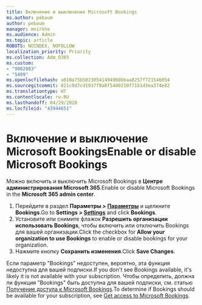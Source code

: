 ```yaml
---
title: Включение и выключение Microsoft Bookings
ms.author: pebaum
author: pebaum
manager: mnirkhe
ms.audience: Admin
ms.topic: article
ROBOTS: NOINDEX, NOFOLLOW
localization_priority: Priority
ms.collection: Adm_O365
ms.custom:
- "9002883"
- "5499"
ms.openlocfilehash: a010a75b50230541494908bbaa8257f721546054
ms.sourcegitcommit: 821c0d7cd1937f0a8f54d0210f71b1d3ea374e82
ms.translationtype: HT
ms.contentlocale: ru-RU
ms.lasthandoff: 04/29/2020
ms.locfileid: "43944651"
---
```

# <a name="enable-or-disable-microsoft-bookings"></a><span data-ttu-id="645a4-102">Включение и выключение Microsoft Bookings</span><span class="sxs-lookup"><span data-stu-id="645a4-102">Enable or disable Microsoft Bookings</span></span>

<span data-ttu-id="645a4-103">Можно включить и выключить Microsoft Bookings в **Центре администрирования Microsoft 365**.</span><span class="sxs-lookup"><span data-stu-id="645a4-103">Enable or disable Microsoft Bookings in the **Microsoft 365 admin center**.</span></span>

1. <span data-ttu-id="645a4-104">Перейдите в раздел **Параметры > [Параметры](https://admin.microsoft.com/Adminportal/Home?source=applauncher#/Settings/Services)** и щелкните **Bookings**.</span><span class="sxs-lookup"><span data-stu-id="645a4-104">Go to **Settings > [Settings](https://admin.microsoft.com/Adminportal/Home?source=applauncher#/Settings/Services)** and click **Bookings**.</span></span>
2. <span data-ttu-id="645a4-105">Установите или снимите флажок **Разрешить организации использовать Bookings**, чтобы включить или отключить Bookings для вашей организации.</span><span class="sxs-lookup"><span data-stu-id="645a4-105">Click the checkbox for **Allow your organization to use Bookings** to enable or disable bookings for your organization.</span></span>
3. <span data-ttu-id="645a4-106">Нажмите кнопку **Сохранить изменения**.</span><span class="sxs-lookup"><span data-stu-id="645a4-106">Click **Save Changes**.</span></span>

<span data-ttu-id="645a4-107">Если параметр "Bookings" недоступен, вероятно, эта функция недоступна для вашей подписки.</span><span class="sxs-lookup"><span data-stu-id="645a4-107">If you don't see Bookings available, it's likely it is not available with your subscription.</span></span> <span data-ttu-id="645a4-108">Чтобы определить, должна ли функция "Bookings" быть доступна для вашей подписки, см. статью [Получение доступа к Microsoft Bookings](https://support.microsoft.com/ru-RU/office/get-access-to-microsoft-bookings-5382dc07-aaa5-45c9-8767-502333b214ce).</span><span class="sxs-lookup"><span data-stu-id="645a4-108">To determine if Bookings should be available for your subscription, see [Get access to Microsoft Bookings](https://support.microsoft.com/ru-RU/office/get-access-to-microsoft-bookings-5382dc07-aaa5-45c9-8767-502333b214ce).</span></span>
